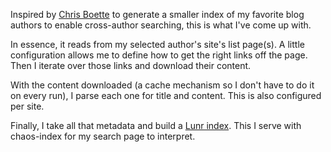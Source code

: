 Inspired by [Chris Boette](https://newschematic.org/resume/) to generate a smaller index of my favorite blog authors to enable cross-author searching, this is what I've come up with.

In essence, it reads from my selected author's site's list page(s). A little configuration allows me to define how to get the right links off the page. Then I iterate over those links and download their content.

With the content downloaded (a cache mechanism so I don't have to do it on every run), I parse each one for title and content. This is also configured per site.

Finally, I take all that metadata and build a [Lunr index](https://lunrjs.com/guides/index_prebuilding.html). This I serve with chaos-index for my search page to interpret.

